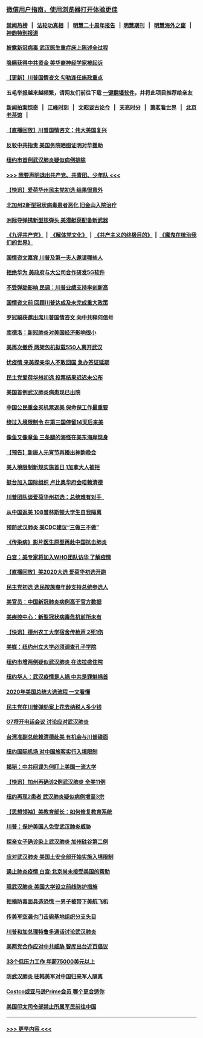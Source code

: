 ### [微信用户指南，使用浏览器打开体验更佳](https://github.com/gfw-breaker/banned-news1/blob/master/indexes/wechat-guide.md?t=0)
#### [禁闻热榜](热点新闻.md?t=0)  &nbsp;&nbsp;|&nbsp;&nbsp; [法轮功真相](https://github.com/gfw-breaker/truth/blob/master/README.md?t=0) &nbsp;&nbsp;|&nbsp;&nbsp; [明慧二十周年报告](https://github.com/gfw-breaker/mh-reports/blob/master/README.md?t=0) &nbsp;&nbsp;|&nbsp;&nbsp;[明慧期刊](https://github.com/gfw-breaker/mh-qikan) &nbsp;&nbsp;|&nbsp;&nbsp; [明慧海外之窗](https://github.com/gfw-breaker/mh-news/blob/master/README.md?t=0) &nbsp;&nbsp;|&nbsp;&nbsp; [神韵特别报道](https://github.com/gfw-breaker/mh-news/blob/master/shenyun.md?t=0)
#### [披露新冠病毒 武汉医生重症床上陈述全过程](../pages/nsc412/n11845150.md?t=02051401) 
#### [隐瞒获得中共资金 美华裔神经学家被起诉](../pages/nsc412/n11844879.md?t=02051401) 
#### [【更新】川普国情咨文 勾勒连任施政重点](../pages/nsc412/n11845223.md?t=02051401) 
#### 五毛举报越来越频繁，请网友们前往下载 [一键翻墙软件](https://github.com/gfw-breaker/ssr-accounts)，并将此项目推荐给亲友
#### [新闻拍案惊奇](https://github.com/gfw-breaker/banned-news1/blob/master/pages/link4.md) &nbsp;&nbsp;|&nbsp;&nbsp; [江峰时刻](https://github.com/gfw-breaker/banned-news1/blob/master/pages/link4.md) &nbsp;&nbsp;|&nbsp;&nbsp; [文昭谈古论今](https://github.com/gfw-breaker/banned-news1/blob/master/pages/link4.md) &nbsp;&nbsp;|&nbsp;&nbsp; [天亮时分](https://github.com/gfw-breaker/banned-news1/blob/master/pages/link4.md) &nbsp;&nbsp;|&nbsp;&nbsp; [萧茗看世界](https://github.com/gfw-breaker/banned-news1/blob/master/pages/link4.md) &nbsp;&nbsp;|&nbsp;&nbsp; [北京老茶馆](https://github.com/gfw-breaker/banned-news1/blob/master/pages/link4.md) &nbsp;&nbsp;|&nbsp;&nbsp; 
#### [【直播回放】川普国情咨文：伟大美国复兴](../pages/nsc412/n11842079.md?t=02051401) 
#### [反驳中共指责 美国务院晒图证明对华援助](../pages/nsc412/n11844859.md?t=02051401) 
#### [纽约市首例武汉肺炎疑似病例排除](../pages/nsc412/n11844989.md?t=02051401) 
#### [>>> 我要声明退出共产党、共青团、少年队 <<<](https://github.com/begood0513/goodnews/blob/master/quit/letter.md) 
#### [【快讯】爱荷华州民主党初选 结果很意外](../pages/nsc412/n11844878.md?t=02051401) 
#### [北加州2新型冠状病毒患者恶化 旧金山入院治疗](../pages/nsc412/n11844842.md?t=02051401) 
#### [洲际导弹携新型核弹头 美潜艇获配备新武器](../pages/nsc412/n11844680.md?t=02051401) 
#### [《九评共产党》](https://github.com/begood0513/9ping.md/blob/master/README.md) &nbsp;|&nbsp; [《解体党文化》](../../../../jtdwh.md/blob/master/README.md)  &nbsp;|&nbsp; [《共产主义的终极目的》](../../../../gczydzjmd.md/blob/master/README.md) &nbsp;|&nbsp; [《魔鬼在统治我们的世界》](../../../../mgztzwmdsj.md/blob/master/README.md) 
#### [国情咨文嘉宾 川普及第一夫人邀请哪些人](../pages/nsc412/n11844712.md?t=02051401) 
#### [拒绝华为 美政府与大公司合作研发5G软件](../pages/nsc412/n11844625.md?t=02051401) 
#### [不受弹劾影响 民调：川普业绩支持率创新高](../pages/nsc412/n11844622.md?t=02051401) 
#### [国情咨文前 回顾川普达成及未完成重大政策](../pages/nsc412/n11844581.md?t=02051401) 
#### [罗冠聪获邀出席川普国情咨文 向中共释何信号](../pages/nsc412/n11844355.md?t=02051401) 
#### [库德洛：新冠肺炎对美国经济影响很小](../pages/nsc412/n11844418.md?t=02051401) 
#### [美再次撤侨 两架包机拟载550人离开武汉](../pages/nsc412/n11844407.md?t=02051401) 
#### [忧疫情 来美探亲华人不敢回国 急办签证延期](../pages/nsc412/n11843344.md?t=02051401) 
#### [民主党爱荷华州初选 投票结果迟迟未公布](../pages/nsc412/n11844207.md?t=02051401) 
#### [美国首例武汉肺炎病患现已出院](../pages/nsc412/n11842740.md?t=02051401) 
#### [中国公民重金买机票返美 保命保工作最重要](../pages/nsc412/n11843282.md?t=02051401) 
#### [绕过入境限制令  在第三国停留14天后来美](../pages/nsc412/n11843341.md?t=02051401) 
#### [像鱼又像章鱼 三条腿的海怪在美东海岸现身](../pages/nsc412/n11843092.md?t=02051401) 
#### [【预告】新唐人元宵节再播出神韵晚会](../pages/nsc412/n11843192.md?t=02051401) 
#### [美入境限制新规实施首日 1加拿大人被拒](../pages/nsc412/n11843058.md?t=02051401) 
#### [挺台加入国际组织 卢比奥华府会唔赖清德](../pages/nsc412/n11843023.md?t=02051401) 
#### [川普团队谈爱荷华州初选：总统难有对手  ](../pages/nsc412/n11842867.md?t=02051401) 
#### [从中国返美 108普林斯顿大学生自我隔离](../pages/nsc412/n11842714.md?t=02051401) 
#### [预防武汉肺炎 美CDC建议“三做三不做”](../pages/nsc412/n11842700.md?t=02051401) 
#### [《传染病》影片医生原型再赴中国抗击肺炎](../pages/nsc412/n11842626.md?t=02051401) 
#### [白宫：美专家将加入WHO团队访华 了解疫情](../pages/nsc412/n11842198.md?t=02051401) 
#### [【直播回放】美2020大选 爱荷华初选开跑](../pages/nsc412/n11841820.md?t=02051401) 
#### [民主党初选 选民按族裔年龄支持总统参选人](../pages/nsc412/n11842239.md?t=02051401) 
#### [美官员：中国新冠肺炎病例高于官方数据](../pages/nsc412/n11842452.md?t=02051401) 
#### [美疾控中心：新型冠状病毒危机前所未有](../pages/nsc412/n11842406.md?t=02051401) 
#### [【快讯】德州农工大学宿舍传枪声 2死1伤](../pages/nsc412/n11842279.md?t=02051401) 
#### [美媒：纽约州立大学必须调查孔子学院](../pages/nsc412/n11840637.md?t=02051401) 
#### [纽约市增两例疑似武汉肺炎 在法拉盛住院](../pages/nsc412/n11840625.md?t=02051401) 
#### [纽约华人：武汉疫情是人祸 中共是罪魁祸首](../pages/nsc412/n11840631.md?t=02051401) 
#### [2020年美国总统大选流程 一文看懂](../pages/nsc412/n11842056.md?t=02051401) 
#### [民主党在川普弹劾案上花去纳税人多少钱](../pages/nsc412/n11841941.md?t=02051401) 
#### [G7将开电话会议 讨论应对武汉肺炎](../pages/nsc412/n11841658.md?t=02051401) 
#### [台湾准副总统赖清德赴美 有机会与川普碰面](../pages/nsc412/n11841332.md?t=02051401) 
#### [纽约国际机场  对中国旅客实行入境限制](../pages/nsc412/n11840619.md?t=02051401) 
#### [揭秘：中共间谍为何盯上美国一流大学](../pages/nsc412/n11840270.md?t=02051401) 
#### [【快讯】加州再确诊2例武汉肺炎 全美11例](../pages/nsc412/n11840339.md?t=02051401) 
#### [纽约再现2患者 武汉肺炎疑似病例增至3宗](../pages/nsc412/n11840010.md?t=02051401) 
#### [【思想领袖】美教育部长：如何修复教育系统](../pages/nsc412/n11690865.md?t=02051401) 
#### [川普：保护美国人免受武汉肺炎威胁](../pages/nsc412/n11839718.md?t=02051401) 
#### [探亲女子确诊染上武汉肺炎 加州硅谷第二例](../pages/nsc412/n11839784.md?t=02051401) 
#### [应对武汉肺炎 美国土安全部开始实施入境限制](../pages/nsc412/n11839729.md?t=02051401) 
#### [遏止肺炎疫情 白宫:北京尚未接受美国的帮助](../pages/nsc412/n11839660.md?t=02051401) 
#### [阻武汉肺炎 美国大学设立前线防护措施](../pages/nsc412/n11839479.md?t=02051401) 
#### [拒摘防毒面具造恐慌 一男子被带下美航飞机](../pages/nsc412/n11839455.md?t=02051401) 
#### [传美军空袭也门击毙基地组织分支头目](../pages/nsc412/n11839210.md?t=02051401) 
#### [川普和加总理特鲁多通话讨论武汉肺炎](../pages/nsc412/n11839128.md?t=02051401) 
#### [美两党合作应对中共威胁 智库出台近百倡议](../pages/nsc412/n11838437.md?t=02051401) 
#### [33个低压力工作 年薪75000美元以上](../pages/nsc412/n11834441.md?t=02051401) 
#### [防武汉肺炎 驻韩美军对中国归来军人隔离](../pages/nsc412/n11838970.md?t=02051401) 
#### [Costco或亚马逊Prime会员 哪个更合适你](../pages/nsc412/n11834459.md?t=02051401) 
#### [美国印太司令部禁止所属军民前往中国](../pages/nsc412/n11838418.md?t=02051401) 

----
#### [ >>> 更早内容 <<< ](../indexes/nsc412-earlier.md)
